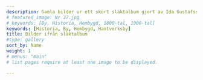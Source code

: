 ```yaml
---
description: Gamla bilder ur ett skört släktalbum gjort av Ida Gustafsson där byn syns. Tusen tack till Eva Ahrenstedt(Klättorp 106) för bilderna!
# featured_image: Nr 37.jpg
# keywords: [By, Historia, Hembygd, 1800-tal, 1900-tal]
keywords: [Historia, By, Hembygd, Hantverksby]
title: Bilder ifrån släktalbum 
#type: gallery
sort_by: Name
weight: 1
# menus: "main"
# list pages require at least one image to be displayed.

---
```

